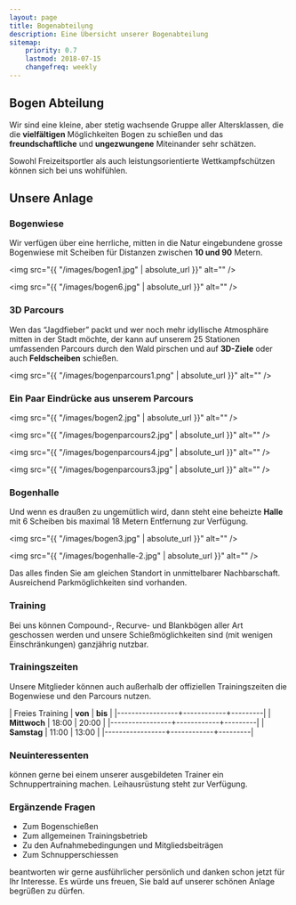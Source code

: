 ```yaml
---
layout: page
title: Bogenabteilung
description: Eine Übersicht unserer Bogenabteilung
sitemap:
    priority: 0.7
    lastmod: 2018-07-15
    changefreq: weekly
---
```


## Bogen Abteilung

Wir sind eine kleine, aber stetig wachsende Gruppe aller Altersklassen, die die **vielfältigen** Möglichkeiten Bogen zu schießen und das **freundschaftliche** und **ungezwungene** Miteinander sehr schätzen.

Sowohl Freizeitsportler als auch leistungsorientierte Wettkampfschützen können sich bei uns wohlfühlen.

## Unsere Anlage

### Bogenwiese

Wir verfügen über eine herrliche, mitten in die Natur eingebundene grosse Bogenwiese mit Scheiben für Distanzen zwischen **10 und 90** Metern.

<span class="image fit"><img src="{{ "/images/bogen1.jpg" | absolute_url }}" alt="" /></span>

<span class="image fit"><img src="{{ "/images/bogen6.jpg" | absolute_url }}" alt="" /></span>

### 3D Parcours

Wen das “Jagdfieber” packt und wer noch mehr idyllische Atmosphäre mitten in der Stadt möchte, der kann auf unserem 25 Stationen umfassenden Parcours durch den Wald pirschen und auf **3D-Ziele** oder auch **Feldscheiben** schießen.

<span class="image fit"><img src="{{ "/images/bogenparcours1.png" | absolute_url }}" alt="" /></span>

### Ein Paar Eindrücke aus unserem Parcours

<span class="image fit"><img src="{{ "/images/bogen2.jpg" | absolute_url }}" alt="" /></span>

<span class="image fit"><img src="{{ "/images/bogenparcours2.jpg" | absolute_url }}" alt="" /></span>

<span class="image fit"><img src="{{ "/images/bogenparcours4.jpg" | absolute_url }}" alt="" /></span>

<span class="image fit"><img src="{{ "/images/bogenparcours3.jpg" | absolute_url }}" alt="" /></span>

### Bogenhalle
Und wenn es draußen zu ungemütlich wird, dann steht eine beheizte **Halle** mit 6 Scheiben bis maximal 18 Metern Entfernung zur Verfügung. 

<span class="image fit"><img src="{{ "/images/bogen3.jpg" | absolute_url }}" alt="" /></span>

<span class="image fit"><img src="{{ "/images/bogenhalle-2.jpg" | absolute_url }}" alt="" /></span>

Das alles finden Sie am gleichen Standort in unmittelbarer Nachbarschaft. Ausreichend Parkmöglichkeiten sind vorhanden.

### Training

Bei uns können Compound-, Recurve- und Blankbögen aller Art geschossen werden und unsere Schießmöglichkeiten sind (mit wenigen Einschränkungen) ganzjährig nutzbar.

### Trainingszeiten

Unsere Mitglieder können auch außerhalb der offiziellen Trainingszeiten die Bogenwiese und den Parcours nutzen.

| Freies Training |   **von**  | **bis** |
|-----------------+------------+---------|
| **Mittwoch**    |    18:00   |  20:00  |
|-----------------+------------+---------|
| **Samstag**     |    11:00   |  13:00  |
|-----------------+------------+---------|

### Neuinteressenten

können gerne bei einem unserer ausgebildeten Trainer ein Schnuppertraining machen. Leihausrüstung steht zur Verfügung.

### Ergänzende Fragen

* Zum Bogenschießen
* Zum allgemeinen Trainingsbetrieb
* Zu den Aufnahmebedingungen und Mitgliedsbeiträgen
* Zum Schnupperschiessen

beantworten wir gerne ausführlicher persönlich und danken schon jetzt für Ihr Interesse. Es würde uns freuen, Sie bald auf unserer schönen Anlage begrüßen zu dürfen.
